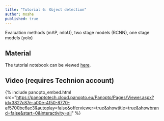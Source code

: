 ```yaml
---
title: "Tutorial 6: Object detection"
author: moshe
published: true
---
```


Evaluation methods (mAP, mIoU), two stage models (RCNN), one stage models (yolo)

## Material

The tutorial notebook can be viewed
[here](https://nbviewer.org/github/vistalab-technion/cs236781-tutorials/blob/master/t05%20-%20optimization/tutorial5-Optimization.ipynb?flush_cache=true).

## Video (requires Technion account)

{% include panopto_embed.html src="https://panoptotech.cloud.panopto.eu/Panopto/Pages/Viewer.aspx?id=3827c87e-a00e-4f50-8770-af5700be6ac3&autoplay=false&offerviewer=true&showtitle=true&showbrand=false&start=0&interactivity=all" %}
